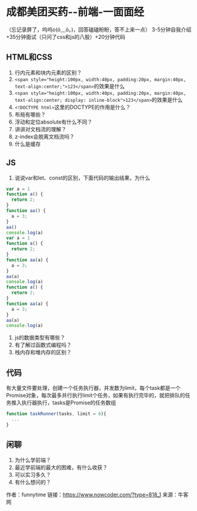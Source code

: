 # 成都美团买药--前端-一面面经

（忘记录屏了，呜呜o(ó﹏ò｡)，回答磕磕盼盼，答不上来一点） 3-5分钟自我介绍+35分钟面试（只问了css和js的八股）+20分钟代码

## HTML和CSS

1. 行内元素和块内元素的区别？
2. `<span style="height:100px, width:40px, padding:20px, margin:40px, text-align:center;">123</span>`的效果是什么
3. `<span style="height:100px, width:40px, padding:20px, margin:40px, text-align:center; display: inline-block">123</span>`的效果是什么
4. `<!DOCTYPE html>`这里的DOCTYPE的作用是什么？
5. 布局有哪些？
6. 浮动和定位absolute有什么不同？
7. 讲讲对文档流的理解？
8. z-index会脱离文档流吗？
9. 什么是缓存

## JS

1. 说说var和let、const的区别，下面代码的输出结果，为什么

```js
var a = 1
function a() {
  return 2;
}
function aa() {
  a = 3;
}
aa()
console.log(a)
var a = 1
function a() {
  return 2;
}
function aa(a) {
  a = 3;
}
aa(a)
console.log(a)
function a() {
  return 2;
}
function aa(a) {
  a = 3;
}
aa(a)
console.log(a)
```

1. js的数据类型有哪些？
2. 有了解过函数式编程吗？
3. 栈内存和堆内存的区别？

## 代码

有大量文件要处理，创建一个任务执行器，并发数为limit，每个task都是一个Promise对象，每次最多并行执行limit个任务，如果有执行完毕的，就把排队的任务推入执行器执行，tasks是Promise的任务数组

```js
function taskRunner(tasks, limit = 6){
  ...
}
```

## 闲聊

1. 为什么学前端？
2. 最近学前端的最大的困难，有什么收获？
3. 可以实习多久？
4. 有什么想问的？



作者：funnytime
链接：https://www.nowcoder.com/?type=818_1
来源：牛客网